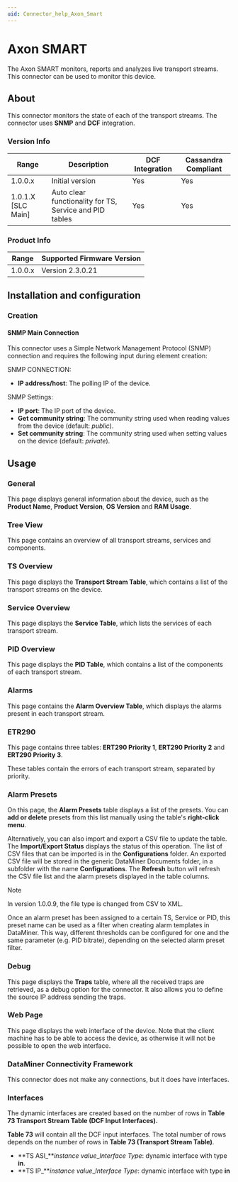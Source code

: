 ```yaml
---
uid: Connector_help_Axon_Smart
---
```


# Axon SMART

The Axon SMART monitors, reports and analyzes live transport streams. This connector can be used to monitor this device.

## About

This connector monitors the state of each of the transport streams. The connector uses **SNMP** and **DCF** integration.

### Version Info

| **Range**     | **Description**                                         | **DCF Integration** | **Cassandra Compliant** |
|----------------------|---------------------------------------------------------|---------------------|-------------------------|
| 1.0.0.x              | Initial version                                         | Yes                 | Yes                     |
| 1.0.1.X \[SLC Main\] | Auto clear functionality for TS, Service and PID tables | Yes                 | Yes                     |

### Product Info

| Range | Supported Firmware Version |
|------------------|-----------------------------|
| 1.0.0.x          | Version 2.3.0.21            |

## Installation and configuration

### Creation

#### SNMP Main Connection

This connector uses a Simple Network Management Protocol (SNMP) connection and requires the following input during element creation:

SNMP CONNECTION:

- **IP address/host**: The polling IP of the device.

SNMP Settings:

- **IP port**: The IP port of the device.
- **Get community string**: The community string used when reading values from the device (default: *public*).
- **Set community string**: The community string used when setting values on the device (default: *private*).

## Usage

### General

This page displays general information about the device, such as the **Product Name**, **Product Version**, **OS Version** and **RAM Usage**.

### Tree View

This page contains an overview of all transport streams, services and components.

### TS Overview

This page displays the **Transport Stream Table**, which contains a list of the transport streams on the device.

### Service Overview

This page displays the **Service Table**, which lists the services of each transport stream.

### PID Overview

This page displays the **PID Table**, which contains a list of the components of each transport stream.

### Alarms

This page contains the **Alarm Overview Table**, which displays the alarms present in each transport stream.

### ETR290

This page contains three tables: **ERT290 Priority 1**, **ERT290 Priority 2** and **ERT290 Priority 3**.

These tables contain the errors of each transport stream, separated by priority.

### Alarm Presets

On this page, the **Alarm Presets** table displays a list of the presets. You can **add or delete** presets from this list manually using the table's **right-click** **menu**.

Alternatively, you can also import and export a CSV file to update the table. The **Import/Export Status** displays the status of this operation. The list of CSV files that can be imported is in the **Configurations** folder. An exported CSV file will be stored in the generic DataMiner Documents folder, in a subfolder with the name **Configurations**. The **Refresh** button will refresh the CSV file list and the alarm presets displayed in the table columns.

> [!NOTE]
> In version 1.0.0.9, the file type is changed from CSV to XML.

Once an alarm preset has been assigned to a certain TS, Service or PID, this preset name can be used as a filter when creating alarm templates in DataMiner. This way, different thresholds can be configured for one and the same parameter (e.g. PID bitrate), depending on the selected alarm preset filter.

### Debug

This page displays the **Traps** table, where all the received traps are retrieved, as a debug option for the connector. It also allows you to define the source IP address sending the traps.

### Web Page

This page displays the web interface of the device. Note that the client machine has to be able to access the device, as otherwise it will not be possible to open the web interface.

### DataMiner Connectivity Framework

This connector does not make any connections, but it does have interfaces.

### Interfaces

The dynamic interfaces are created based on the number of rows in **Table 73 Transport Stream Table (DCF Input Interfaces).**

**Table 73** will contain all the DCF input interfaces. The total number of rows depends on the number of rows in **Table 73 (Transport Stream Table)**.

- **TS ASI\_***instance value*\_*Interface Type*: dynamic interface with type **in**.
- **TS IP\_***instance value*\_*Interface Type*: dynamic interface with type **in**
